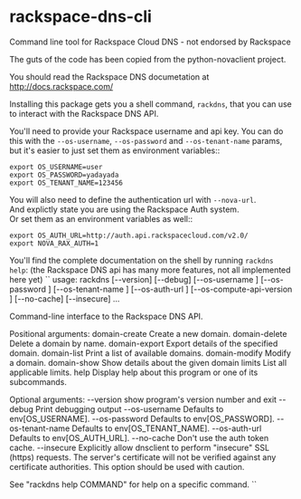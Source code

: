 rackspace-dns-cli
=================

Command line tool for Rackspace Cloud DNS - not endorsed by Rackspace

The guts of the code has been copied from the python-novaclient project.

You should read the Rackspace DNS documetation at
http://docs.rackspace.com/

Installing this package gets you a shell command, ``rackdns``, that you
can use to interact with the Rackspace DNS API.

You'll need to provide your Rackspace username and api key. You can do this
with the ``--os-username``, ``--os-password`` and  ``--os-tenant-name``
params, but it's easier to just set them as environment variables::

    export OS_USERNAME=user
    export OS_PASSWORD=yadayada
    export OS_TENANT_NAME=123456

You will also need to define the authentication url with ``--nova-url``.  
And explictly state you are using the Rackspace Auth system.  
Or set them as an environment variables as well::

    export OS_AUTH_URL=http://auth.api.rackspacecloud.com/v2.0/
    export NOVA_RAX_AUTH=1

You'll find the complete documentation on the shell by running ``rackdns help``:
(the Rackspace DNS api has many more features, not all implemented here yet)
``
usage: rackdns [--version] [--debug] [--os-username <auth-user-name>]
               [--os-password <auth-password>]
               [--os-tenant-name <auth-tenant-name>]
               [--os-auth-url <auth-url>]
               [--os-compute-api-version <compute-api-ver>] [--no-cache]
               [--insecure]
               <subcommand> ...

Command-line interface to the Rackspace DNS API.

Positional arguments:
  <subcommand>
    domain-create       Create a new domain.
    domain-delete       Delete a domain by name.
    domain-export       Export details of the specified domain.
    domain-list         Print a list of available domains.
    domain-modify       Modify a domain.
    domain-show         Show details about the given domain
    limits              List all applicable limits.
    help                Display help about this program or one of its
                        subcommands.

Optional arguments:
  --version             show program's version number and exit
  --debug               Print debugging output
  --os-username <auth-user-name>
                        Defaults to env[OS_USERNAME].
  --os-password <auth-password>
                        Defaults to env[OS_PASSWORD].
  --os-tenant-name <auth-tenant-name>
                        Defaults to env[OS_TENANT_NAME].
  --os-auth-url <auth-url>
                        Defaults to env[OS_AUTH_URL].
  --no-cache            Don't use the auth token cache.
  --insecure            Explicitly allow dnsclient to perform "insecure" SSL
                        (https) requests. The server's certificate will not be
                        verified against any certificate authorities. This
                        option should be used with caution.

See "rackdns help COMMAND" for help on a specific command.
``